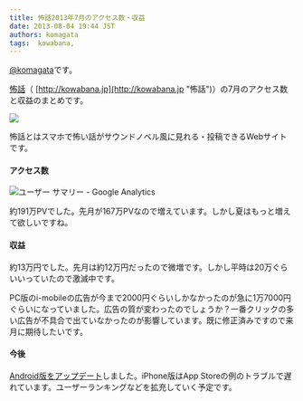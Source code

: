 ```yaml
---
title: 怖話2013年7月のアクセス数・収益
date: 2013-08-04 19:44 JST
authors: komagata
tags:  kowabana, 
---
```

[@komagata](http://twitter.com/komagata)です。

[怖話](http://kowabana.jp "怖話")（ [http://kowabana.jp](http://kowabana.jp "怖話")）の7月のアクセス数と収益のまとめです。

[![](https://lh4.googleusercontent.com/-8-pkth8ETpA/UYjg32awOAI/AAAAAAAADKg/0h8DP9Cg4CQ/s400/Screen%2520Shot%25202013-05-07%2520at%25208.08.34%2520PM.png)](http://kowabana.jp)

怖話とはスマホで怖い話がサウンドノベル風に見れる・投稿できるWebサイトです。

#### アクセス数

![ユーザー サマリー - Google Analytics](http://gyazo.com/84e9b68d8f5a31610fba3a7f3608c8ec.png)

約191万PVでした。先月が167万PVなので増えています。しかし夏はもっと増えて欲しいですね。

#### 収益

約13万円でした。先月は約12万円だったので微増です。しかし平時は20万ぐらいいっていたので激減中です。

PC版のi-mobileの広告が今まで2000円ぐらいしかなかったのが急に1万7000円ぐらいになっていました。広告の質が変わったのでしょうか？一番クリックの多い広告が不具合で出ていなかったのが影響しています。既に修正済みですので来月に期待したいです。

#### 今後

[Android版をアップデート](http://fjord.jp/love/1343.html)しました。iPhone版はApp Storeの例のトラブルで遅れています。ユーザーランキングなどを拡充していく予定です。

